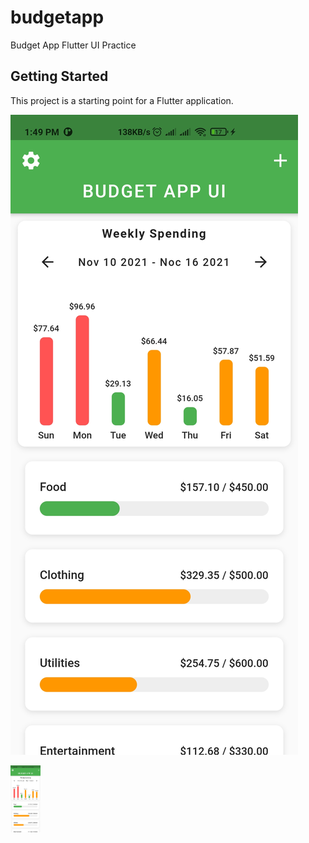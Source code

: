 # budgetapp

Budget App Flutter UI Practice

## Getting Started ##

This project is a starting point for a Flutter application.

![alt budgetappui](https://github.com/visionxStudio/BudgetAppUI/blob/main/screenshots/snap1.jpg)

<img src="https://github.com/visionxStudio/BudgetAppUI/blob/main/screenshots/snap1.jpg" width="48">